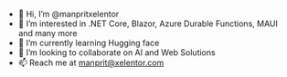 - 👋 Hi, I’m @manpritxelentor
- 👀 I’m interested in .NET Core, Blazor, Azure Durable Functions, MAUI and many more
- 🌱 I’m currently learning Hugging face
- 💞️ I’m looking to collaborate on AI and Web Solutions
- 📫 Reach me at manprit@xelentor.com 

<!---
manpritxelentor/manpritxelentor is a ✨ special ✨ repository because its `README.md` (this file) appears on your GitHub profile.
You can click the Preview link to take a look at your changes.
--->

